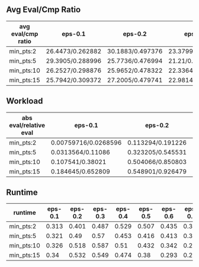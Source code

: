 ## Avg Eval/Cmp Ratio

avg eval/cmp ratio | eps-0.1 | eps-0.2 | eps-0.3 | eps-0.4 | eps-0.5 | eps-0.6 | eps-0.7 | eps-0.8 | eps-0.9
--- | --- | --- | --- | --- | --- | --- | --- | --- | ---
min_pts:2 | 26.4473/0.262882 | 30.1883/0.497376 | 23.3799/0.52048 | 19.753/0.488333 | 16.152/0.43471 | 12.931/0.378076 | 10.3937/0.324689 | 8.53785/0.275191 | 7.28413/0.245461
min_pts:5 | 29.3905/0.288996 | 25.7736/0.476994 | 21.21/0.505945 | 18.4733/0.48257 | 15.5833/0.436158 | 13.157/0.38676 | 11.1554/0.339586 | 9.90263/0.297751 | 9.16109/0.277812
min_pts:10 | 26.2527/0.298876 | 25.9652/0.478322 | 22.3364/0.505128 | 19.2154/0.478184 | 16.3948/0.432168 | 14.1726/0.385134 | 12.4186/0.347709 | 11.811/0.324999 | 11.7337/0.324832
min_pts:15 | 25.7942/0.309372 | 27.2005/0.479741 | 22.9814/0.499131 | 19.4962/0.468027 | 16.4002/0.422221 | 14.0826/0.383357 | 12.6122/0.362061 | 12.7575/0.359242 | 13.1885/0.36704

## Workload

abs eval/relative eval | eps-0.1 | eps-0.2 | eps-0.3 | eps-0.4 | eps-0.5 | eps-0.6 | eps-0.7 | eps-0.8 | eps-0.9
--- | --- | --- | --- | --- | --- | --- | --- | --- | ---
min_pts:2 | 0.00759716/0.0268596 | 0.113294/0.191226 | 0.320349/0.434651 | 0.450095/0.611977 | 0.493781/0.723333 | 0.45558/0.768318 | 0.383724/0.787708 | 0.274754/0.784175 | 0.167483/0.774887
min_pts:5 | 0.0313564/0.11086 | 0.323205/0.545531 | 0.570589/0.774178 | 0.628296/0.854271 | 0.59879/0.877159 | 0.509981/0.860064 | 0.400765/0.82269 | 0.266177/0.759695 | 0.155817/0.720911
min_pts:10 | 0.107541/0.38021 | 0.504066/0.850803 | 0.67571/0.916807 | 0.657031/0.893341 | 0.561167/0.822045 | 0.428691/0.722971 | 0.312787/0.642087 | 0.199726/0.570039 | 0.120287/0.556525
min_pts:15 | 0.184645/0.652809 | 0.548901/0.926479 | 0.673512/0.913824 | 0.602576/0.8193 | 0.479835/0.702903 | 0.356936/0.601959 | 0.260494/0.534742 | 0.168079/0.479713 | 0.105681/0.48895

## Runtime

runtime | eps-0.1 | eps-0.2 | eps-0.3 | eps-0.4 | eps-0.5 | eps-0.6 | eps-0.7 | eps-0.8 | eps-0.9
--- | --- | --- | --- | --- | --- | --- | --- | --- | ---
min_pts:2 | 0.313 | 0.401 | 0.487 | 0.529 | 0.507 | 0.435 | 0.346 | 0.291 | 0.214
min_pts:5 | 0.321 | 0.49 | 0.57 | 0.453 | 0.416 | 0.413 | 0.33 | 0.245 | 0.181
min_pts:10 | 0.326 | 0.518 | 0.587 | 0.51 | 0.432 | 0.342 | 0.264 | 0.201 | 0.158
min_pts:15 | 0.34 | 0.532 | 0.549 | 0.474 | 0.38 | 0.293 | 0.237 | 0.185 | 0.153